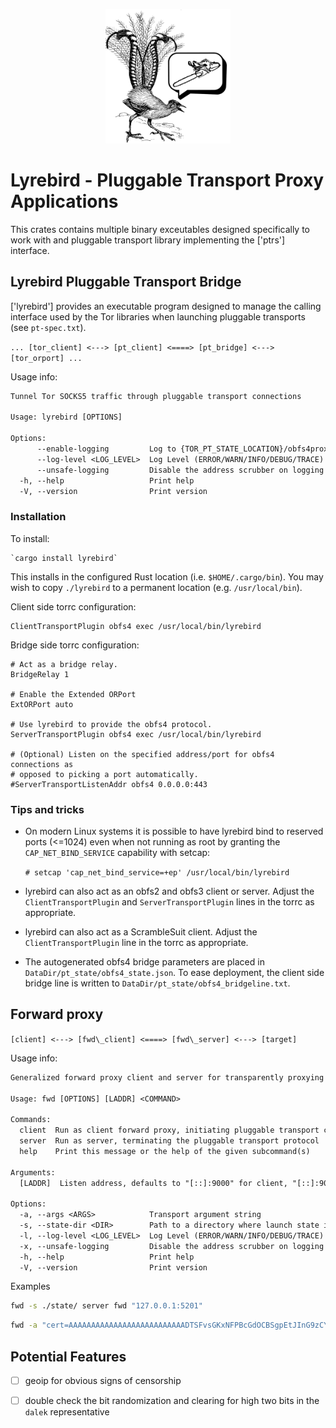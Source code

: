 <p align="center">
<img
 alt="lyrebird logo: a lyrebird making noises you would never expect from a bird."
 width="200px"
 src="../../doc/lyrebird_logo.png"/>
</p>

# Lyrebird - Pluggable Transport Proxy Applications

This crates contains multiple binary exceutables designed specifically to work
with and pluggable transport library implementing the ['ptrs'] interface.


## Lyrebird Pluggable Transport Bridge

['lyrebird'] provides an executable program designed to manage the calling
interface used by the Tor libraries when launching pluggable transports (see `pt-spec.txt`).

`... [tor_client] <---> [pt_client] <====> [pt_bridge] <---> [tor_orport] ...`

Usage info:

```txt
Tunnel Tor SOCKS5 traffic through pluggable transport connections

Usage: lyrebird [OPTIONS]

Options:
      --enable-logging         Log to {TOR_PT_STATE_LOCATION}/obfs4proxy.log
      --log-level <LOG_LEVEL>  Log Level (ERROR/WARN/INFO/DEBUG/TRACE) [default: ERROR]
      --unsafe-logging         Disable the address scrubber on logging
  -h, --help                   Print help
  -V, --version                Print version
```

### Installation

To install:

    `cargo install lyrebird`

This installs in the configured Rust location (i.e. `$HOME/.cargo/bin`). You may
wish to copy `./lyrebird` to a permanent location (e.g. `/usr/local/bin`).

Client side torrc configuration:
```
ClientTransportPlugin obfs4 exec /usr/local/bin/lyrebird
```

Bridge side torrc configuration:
```
# Act as a bridge relay.
BridgeRelay 1

# Enable the Extended ORPort
ExtORPort auto

# Use lyrebird to provide the obfs4 protocol.
ServerTransportPlugin obfs4 exec /usr/local/bin/lyrebird

# (Optional) Listen on the specified address/port for obfs4 connections as
# opposed to picking a port automatically.
#ServerTransportListenAddr obfs4 0.0.0.0:443
```

### Tips and tricks

 * On modern Linux systems it is possible to have lyrebird bind to reserved
   ports (<=1024) even when not running as root by granting the
   `CAP_NET_BIND_SERVICE` capability with setcap:

   `# setcap 'cap_net_bind_service=+ep' /usr/local/bin/lyrebird`

 * lyrebird can also act as an obfs2 and obfs3 client or server.  Adjust the
   `ClientTransportPlugin` and `ServerTransportPlugin` lines in the torrc as
   appropriate.

 * lyrebird can also act as a ScrambleSuit client.  Adjust the
   `ClientTransportPlugin` line in the torrc as appropriate.

 * The autogenerated obfs4 bridge parameters are placed in
   `DataDir/pt_state/obfs4_state.json`.  To ease deployment, the client side
   bridge line is written to `DataDir/pt_state/obfs4_bridgeline.txt`.



## Forward proxy

` [client] <---> [fwd\_client] <====> [fwd\_server] <---> [target] `

Usage info:

```txt
Generalized forward proxy client and server for transparently proxying traffic over PTs.

Usage: fwd [OPTIONS] [LADDR] <COMMAND>

Commands:
  client  Run as client forward proxy, initiating pluggable transport connection
  server  Run as server, terminating the pluggable transport protocol
  help    Print this message or the help of the given subcommand(s)

Arguments:
  [LADDR]  Listen address, defaults to "[::]:9000" for client, "[::]:9001" for server

Options:
  -a, --args <ARGS>            Transport argument string
  -s, --state-dir <DIR>        Path to a directory where launch state is located.
  -l, --log-level <LOG_LEVEL>  Log Level (ERROR/WARN/INFO/DEBUG/TRACE) [default: INFO]
  -x, --unsafe-logging         Disable the address scrubber on logging
  -h, --help                   Print help
  -V, --version                Print version
```

Examples


```sh
fwd -s ./state/ server fwd "127.0.0.1:5201"
```

```sh
fwd -a "cert=AAAAAAAAAAAAAAAAAAAAAAAAAADTSFvsGKxNFPBcGdOCBSgpEtJInG9zCYZezBPVBuBWag;iat-mode=0" -l DEBUG 127.0.0.1:9000 client 127.0.0.1:9001
```


## Potential Features

- [ ] geoip for obvious signs of censorship
- [ ] double check the bit randomization and clearing for high two bits in the `dalek` representative

